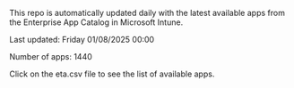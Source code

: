This repo is automatically updated daily with the latest available apps from the Enterprise App Catalog in Microsoft Intune.

Last updated: Friday 01/08/2025 00:00

Number of apps: 1440

Click on the eta.csv file to see the list of available apps.
